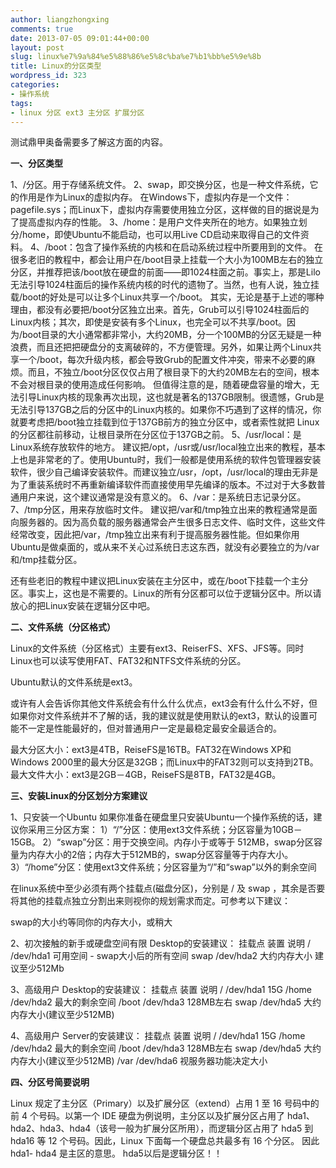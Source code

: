 ```yaml
---
author: liangzhongxing
comments: true
date: 2013-07-05 09:01:44+00:00
layout: post
slug: linux%e7%9a%84%e5%88%86%e5%8c%ba%e7%b1%bb%e5%9e%8b
title: Linux的分区类型
wordpress_id: 323
categories:
- 操作系统
tags:
- linux 分区 ext3 主分区 扩展分区
---
```


测试鼎甲奥备需要多了解这方面的内容。

**一、分区类型**

1、/分区。用于存储系统文件。
2、swap，即交换分区，也是一种文件系统，它的作用是作为Linux的虚拟内存。
在Windows下，虚拟内存是一个文件：pagefile.sys；而Linux下，虚拟内存需要使用独立分区，这样做的目的据说是为了提高虚拟内存的性能。
3、/home：是用户文件夹所在的地方。如果独立划分/home，即使Ubuntu不能启动，也可以用Live CD启动来取得自己的文件资料。
4、/boot：包含了操作系统的内核和在启动系统过程中所要用到的文件。
在很多老旧的教程中，都会让用户在/boot目录上挂载一个大小为100MB左右的独立分区，并推荐把该/boot放在硬盘的前面——即1024柱面之前。事实上，那是Lilo无法引导1024柱面后的操作系统内核的时代的遗物了。当然，也有人说，独立挂载/boot的好处是可以让多个Linux共享一个/boot。
其实，无论是基于上述的哪种理由，都没有必要把/boot分区独立出来。首先，Grub可以引导1024柱面后的Linux内核；其次，即使是安装有多个Linux，也完全可以不共享/boot。因为/boot目录的大小通常都非常小，大约20MB，分一个100MB的分区无疑是一种浪费，而且还把把硬盘分的支离破碎的，不方便管理。另外，如果让两个Linux共享一个/boot，每次升级内核，都会导致Grub的配置文件冲突，带来不必要的麻烦。而且，不独立/boot分区仅仅占用了根目录下的大约20MB左右的空间，根本不会对根目录的使用造成任何影响。
但值得注意的是，随着硬盘容量的增大，无法引导Linux内核的现象再次出现，这也就是著名的137GB限制。很遗憾，Grub是无法引导137GB之后的分区中的Linux内核的。如果你不巧遇到了这样的情况，你就要考虑把/boot独立挂载到位于137GB前方的独立分区中，或者索性就把 Linux的分区都往前移动，让根目录所在分区位于137GB之前。
5、/usr/local：是 Linux系统存放软件的地方。
建议把/opt，/usr或/usr/local独立出来的教程，基本上也是非常老的了。使用Ubuntu时，我们一般都是使用系统的软件包管理器安装软件，很少自己编译安装软件。而建议独立/usr，/opt，/usr/local的理由无非是为了重装系统时不再重新编译软件而直接使用早先编译的版本。不过对于大多数普通用户来说，这个建议通常是没有意义的。
6、/var：是系统日志记录分区。
7、/tmp分区，用来存放临时文件。
建议把/var和/tmp独立出来的教程通常是面向服务器的。因为高负载的服务器通常会产生很多日志文件、临时文件，这些文件经常改变，因此把/var，/tmp独立出来有利于提高服务器性能。但如果你用Ubuntu是做桌面的，或从来不关心过系统日志这东西，就没有必要独立的为/var和/tmp挂载分区。

还有些老旧的教程中建议把Linux安装在主分区中，或在/boot下挂载一个主分区。事实上，这也是不需要的。Linux的所有分区都可以位于逻辑分区中。所以请放心的把Linux安装在逻辑分区中吧。

**二、文件系统（分区格式）**

Linux的文件系统（分区格式）主要有ext3、ReiserFS、XFS、JFS等。同时Linux也可以读写使用FAT、FAT32和NTFS文件系统的分区。

Ubuntu默认的文件系统是ext3。

或许有人会告诉你其他文件系统会有什么什么优点，ext3会有什么什么不好，但如果你对文件系统并不了解的话，我的建议就是使用默认的ext3，默认的设置可能不一定是性能最好的，但对普通用户一定是最稳定最安全最适合的。

最大分区大小：ext3是4TB，ReiseFS是16TB。FAT32在Windows XP和Windows 2000里的最大分区是32GB；而Linux中的FAT32则可以支持到2TB。
最大文件大小：ext3是2GB－4GB，ReiseFS是8TB，FAT32是4GB。

**三、安装Linux的分区划分方案建议**

1、只安装一个Ubuntu
如果你准备在硬盘里只安装Ubuntu一个操作系统的话，建议你采用三分区方案：
1）“/”分区：使用ext3文件系统；分区容量为10GB－15GB。
2）“swap”分区：用于交换空间。内存小于或等于 512MB，swap分区容量为内存大小的2倍；内存大于512MB的，swap分区容量等于内存大小。
3）“/home”分区：使用ext3文件系统；分区容量为“/”和“swap”以外的剩余空间

在linux系统中至少必须有两个挂载点(磁盘分区)，分别是 / 及 swap ，其余是否要将其他的挂载点独立分割出来则视你的规划需求而定。可参考以下建议：

swap的大小约等同你的内存大小，或稍大

2、初次接触的新手或硬盘空间有限 Desktop的安装建议：
挂载点 装置 说明
/ /dev/hda1 可用空间 - swap大小后的所有空间
swap /dev/hda2 大约内存大小 建议至少512Mb

3、高级用户 Desktop的安装建议：
挂载点 装置 说明
/ /dev/hda1 15G
/home /dev/hda2 最大的剩余空间
/boot /dev/hda3 128MB左右
swap /dev/hda5 大约内存大小(建议至少512MB)

4、高级用户 Server的安装建议：
挂载点 装置 说明
/ /dev/hda1 15G
/home /dev/hda2 最大的剩余空间
/boot /dev/hda3 128MB左右
swap /dev/hda5 大约内存大小(建议至少512MB)
/var /dev/hda6 视服务器功能决定大小

**四、分区号简要说明**

Linux 规定了主分区（Primary）以及扩展分区（extend）占用 1 至 16 号码中的前 4 个号码。以第一个 IDE 硬盘为例说明，主分区以及扩展分区占用了 hda1、hda2、hda3、hda4（该号一般为扩展分区所用），而逻辑分区占用了 hda5 到 hda16 等 12 个号码。因此，Linux 下面每一个硬盘总共最多有 16 个分区。
因此 hda1- hda4 是主区的意思。 hda5以后是逻辑分区！！
